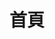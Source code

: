 ---
layout: home
title: 首頁
hero:
  name: 慕訊公益加速器
  text: 將免費進行到底
  tagline: "支援系統: Windows XP-12"
  image:
    src: /img/logo.avif
    alt: logo
  actions:
    - theme: brand
      text: 立即下載
      link: ./download
    - theme: alt
      text: 捐助我們
      link: ./donate
features:
  - title: 支援各大平台加速
    details: STEAM、ORIGIN、UPLAY、EPIC
  - title: 支援各類設備加速
    details: PC、Switch、PS4、PS5、XBox
  - title: 幫助我們一起翻譯
    details: <a title="Crowdin" target="_blank" href="https://zh.crowdin.com/project/mxfree"><img src="https://badges.crowdin.net/mxfree/localized.svg"></a>
---